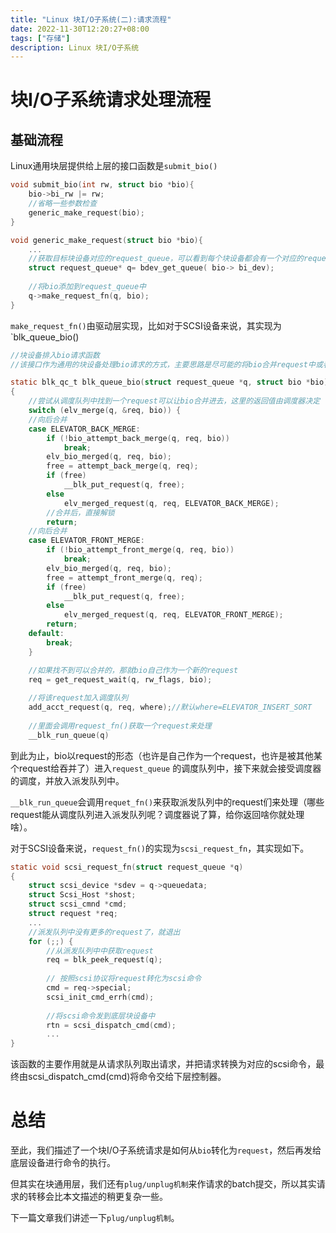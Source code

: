 ```yaml
---
title: "Linux 块I/O子系统(二):请求流程"
date: 2022-11-30T12:20:27+08:00
tags: ["存储"]
description: Linux 块I/O子系统
---
```


# 块I/O子系统请求处理流程
## 基础流程

Linux通用块层提供给上层的接口函数是`submit_bio()`

```c
void submit_bio(int rw, struct bio *bio){
	bio->bi_rw |= rw;
	//省略一些参数检查 
	generic_make_request(bio);
}

void generic_make_request(struct bio *bio){
	...
	//获取目标块设备对应的request_queue，可以看到每个块设备都会有一个对应的request_queue结构
	struct request_queue* q= bdev_get_queue( bio-> bi_dev);
	
	//将bio添加到request_queue中
	q->make_request_fn(q, bio);
}
```

`make_request_fn()`由驱动层实现，比如对于SCSI设备来说，其实现为`blk_queue_bio()


```c
//块设备排入bio请求函数 
//该接口作为通用的块设备处理bio请求的方式，主要思路是尽可能的将bio合并request中或者生成新的request。 

static blk_qc_t blk_queue_bio(struct request_queue *q, struct bio *bio)
{
    //尝试从调度队列中找到一个request可以让bio合并进去，这里的返回值由调度器决定
	switch (elv_merge(q, &req, bio)) {
	//向后合并
	case ELEVATOR_BACK_MERGE:
		if (!bio_attempt_back_merge(q, req, bio))
			break;
		elv_bio_merged(q, req, bio);
		free = attempt_back_merge(q, req);
		if (free)
			__blk_put_request(q, free);
		else
			elv_merged_request(q, req, ELEVATOR_BACK_MERGE);
		//合并后，直接解锁
		return;
	//向后合并
	case ELEVATOR_FRONT_MERGE:
		if (!bio_attempt_front_merge(q, req, bio))
			break;
		elv_bio_merged(q, req, bio);
		free = attempt_front_merge(q, req);
		if (free)
			__blk_put_request(q, free);
		else
			elv_merged_request(q, req, ELEVATOR_FRONT_MERGE);
		return;
	default:
		break;
	}

    //如果找不到可以合并的，那就bio自己作为一个新的request
    req = get_request_wait(q, rw_flags, bio);
    
	//将该request加入调度队列
	add_acct_request(q, req, where);//默认where=ELEVATOR_INSERT_SORT
	
	//里面会调用request_fn()获取一个request来处理
	__blk_run_queue(q)

```
到此为止，bio以request的形态（也许是自己作为一个request，也许是被其他某个request给吞并了）进入`request_queue`	的调度队列中，接下来就会接受调度器的调度，并放入派发队列中。

`__blk_run_queue`会调用`requet_fn()`来获取派发队列中的request们来处理（哪些request能从调度队列进入派发队列呢？调度器说了算，给你返回啥你就处理啥）。

对于SCSI设备来说，`request_fn()`的实现为`scsi_request_fn`，其实现如下。
```c
static void scsi_request_fn(struct request_queue *q)
{
    struct scsi_device *sdev = q->queuedata;
    struct Scsi_Host *shost;
    struct scsi_cmnd *cmd;
    struct request *req;
    ...
    //派发队列中没有更多的request了，就退出
    for (;;) {
    	//从派发队列中中获取request
        req = blk_peek_request(q);
        
        // 按照scsi协议将request转化为scsi命令
        cmd = req->special;
        scsi_init_cmd_errh(cmd);
        
        //将scsi命令发到底层块设备中
        rtn = scsi_dispatch_cmd(cmd);
        ...
}
```
该函数的主要作用就是从请求队列取出请求，并把请求转换为对应的scsi命令，最终由scsi_dispatch_cmd(cmd)将命令交给下层控制器。

# 总结
至此，我们描述了一个块I/O子系统请求是如何从`bio`转化为`request`，然后再发给底层设备进行命令的执行。

但其实在块通用层，我们还有`plug/unplug机制`来作请求的batch提交，所以其实请求的转移会比本文描述的稍更复杂一些。

下一篇文章我们讲述一下`plug/unplug机制`。